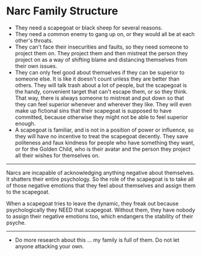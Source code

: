 # Narc Family Structure

- They need a scapegoat or black sheep for several reasons.
- They need a common enemy to gang up on, or they would all be at each other's throats.
- They can't face their insecurities and faults, so they need someone to project them on. They project them and then mistreat the person they project on as a way of shifting blame and distancing themselves from their own issues.
- They can only feel good about themselves if they can be superior to someone else. It is like it doesn't count unless they are better than others. They will talk trash about a lot of people, but the scapegoat is the handy, convenient target that can't escape them, or so they think. That way, there is always someone to mistreat and put down so that they can feel superior whenever and wherever they like. They will even make up fictional sins that their scapegoat is supposed to have committed, because otherwise they might not be able to feel superior enough.
- A scapegoat is familiar, and is not in a position of power or influence, so they will have no incentive to treat the scapegoat decently. They save politeness and faux kindness for people who have something they want, or for the Golden Child, who is their avatar and the person they project all their wishes for themselves on.

---

Narcs are incapable of acknowledging anything negative about themselves. It shatters their entire psychology. So the role of the scapegoat is to take all of those negative emotions that they feel about themselves and assign them to the scapegoat.

When a scapegoat tries to leave the dynamic, they freak out because psychologically they NEED that scapegoat. Without them, they have nobody to assign their negative emotions too, which endangers the stability of their psyche.


---

- Do more research about this ... my family is full of them. Do not let anyone attacking your own.
